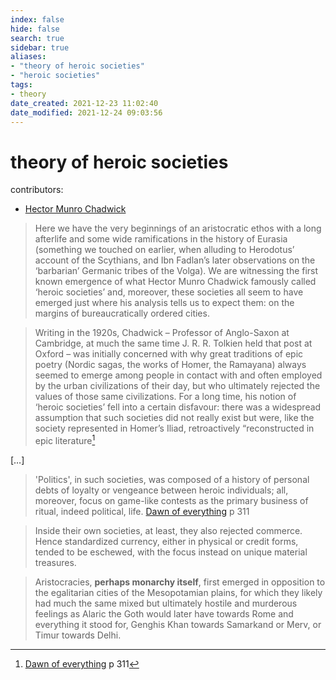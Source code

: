 ```yaml
---
index: false
hide: false
search: true
sidebar: true
aliases:
- "theory of heroic societies"
- "heroic societies"
tags:
- theory
date_created: 2021-12-23 11:02:40
date_modified: 2021-12-24 09:03:56
---
```


# theory of heroic societies

contributors:

- [Hector Munro Chadwick](Hector_Munro_Chadwick.md)

> Here we have the very beginnings of an aristocratic ethos with a long afterlife and some wide ramifications in the history of Eurasia (something we touched on earlier, when alluding to Herodotus’ account of the Scythians, and Ibn Fadlan’s later observations on the ‘barbarian’ Germanic tribes of the Volga). We are witnessing the first known emergence of what Hector Munro Chadwick famously called ‘heroic societies’ and, moreover, these societies all seem to have emerged just where his analysis tells us to expect them: on the margins of bureaucratically ordered cities.

> Writing in the 1920s, Chadwick – Professor of Anglo-Saxon at Cambridge, at much the same time J. R. R. Tolkien held that post at Oxford – was initially concerned with why great traditions of epic poetry (Nordic sagas, the works of Homer, the Ramayana) always seemed to emerge among people in contact with and often employed by the urban civilizations of their day, but who ultimately rejected the values of those same civilizations. For a long time, his notion of ‘heroic societies’ fell into a certain disfavour: there was a widespread assumption that such societies did not really exist but were, like the society represented in Homer’s Iliad, retroactively “reconstructed in epic literature[^1]

[…]

> 'Politics', in such societies, was composed of a history of personal debts of loyalty or vengeance between heroic individuals; all, moreover, focus on game-like contests as the primary business of ritual, indeed political, life. [Dawn of everything](dawn_of_everything_graeber_wengrow.md) p 311

> Inside their own societies, at least, they also rejected commerce. Hence standardized currency, either in physical or credit forms, tended to be eschewed, with the focus instead on unique material treasures.

> Aristocracies, **perhaps monarchy itself**, first emerged in opposition to the egalitarian cities of the Mesopotamian plains, for which they likely had much the same mixed but ultimately hostile and murderous feelings as Alaric the Goth would later have towards Rome and everything it stood for, Genghis Khan towards Samarkand or Merv, or Timur towards Delhi.
[^1]: [Dawn of everything](dawn_of_everything_graeber_wengrow.md) p 311
